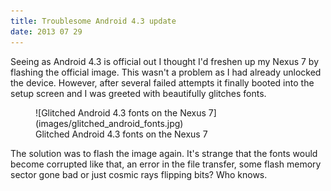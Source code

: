 ```yaml
---
title: Troublesome Android 4.3 update
date: 2013 07 29
---
```

Seeing as Android 4.3 is official out I thought I'd freshen up my Nexus 7 by flashing the official image. This wasn't a problem as I had already unlocked the device. However, after several failed attempts it finally booted into the setup screen and I was greeted with beautifully glitches fonts.

<figure>
![Glitched Android 4.3 fonts on the Nexus 7](images/glitched_android_fonts.jpg)
<figcaption>Glitched Android 4.3 fonts on the Nexus 7</figcaption>
</figure>


The solution was to flash the image again. It's strange that the fonts would become corrupted like that, an error in the file transfer, some flash memory sector gone bad or just cosmic rays flipping bits? Who knows.